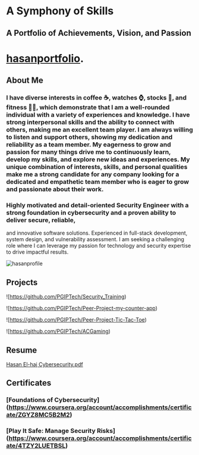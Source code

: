 # **A Symphony of Skills**

## A Portfolio of Achievements, Vision, and Passion 

# [hasanportfolio](https://github.com/user-attachments/assets/d65b7f39-7dee-480f-99f6-8299150a3548).

## About Me

###  I have diverse interests in coffee ☕, watches ⌚, stocks 💸, and fitness 🏋️‍♂️, which demonstrate that I am a well-rounded individual with a variety of experiences and knowledge. I have strong interpersonal skills and the ability to connect with others, making me an excellent team player. I am always willing to listen and support others, showing my dedication and reliability as a team member. My eagerness to grow and passion for many things drive me to continuously learn, develop my skills, and explore new ideas and experiences. My unique combination of interests, skills, and personal qualities make me a strong candidate for any company looking for a dedicated and empathetic team member who is eager to grow and passionate about their work.

### Highly motivated and detail-oriented Security Engineer with a strong foundation in cybersecurity and a proven ability to deliver secure, reliable,
and innovative software solutions. Experienced in full-stack development, system design, and vulnerability assessment. I am seeking a challenging
role where I can leverage my passion for technology and security expertise to drive impactful results.


![hasanprofile](https://github.com/user-attachments/assets/32a5b79e-7df6-4bd3-9922-b51bde523f43)

## Projects

![https://github.com/PGIPTech/Security_Training)

![https://github.com/PGIPTech/Peer-Project-my-counter-app)

![https://github.com/PGIPTech/Peer-Project-Tic-Tac-Toe)

![https://github.com/PGIPTech/ACGaming)


## Resume

[Hasan El-haj Cybersecurity.pdf](https://github.com/user-attachments/files/17368846/Hasan.El-haj.Cybersecurity.pdf)


## Certificates 

### [Foundations of Cybersecurity] (https://www.coursera.org/account/accomplishments/certificate/ZGYZ8MC5B2M2)
### [Play It Safe: Manage Security Risks] (https://www.coursera.org/account/accomplishments/certificate/4TZY2LUETBSL)


